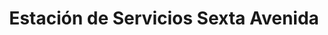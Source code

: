 ---
title: "Estación de Servicios Sexta Avenida"
url: /caracas/estacion-de-servicios-sexta-avenida-calle-colombia/
shop: comodidad
---